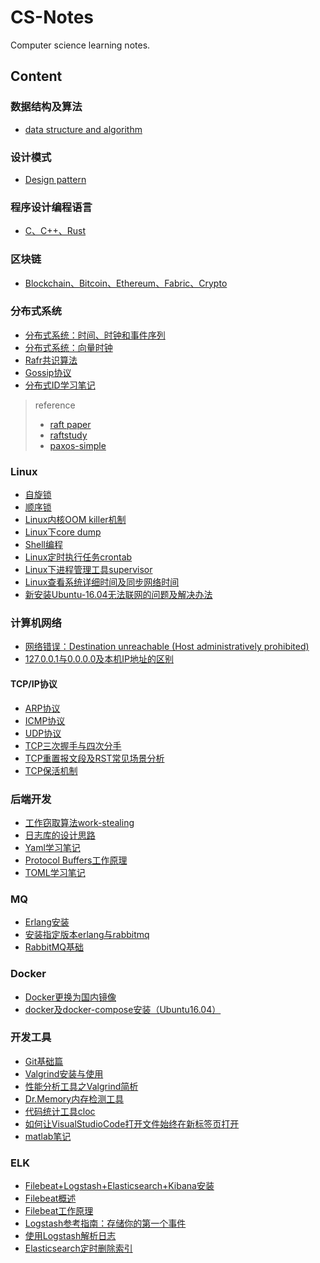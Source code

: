 # CS-Notes
Computer science learning notes.


## Content

### 数据结构及算法
- [data structure and algorithm](https://github.com/superLish/data-structure)

### 设计模式
- [Design pattern](https://github.com/superLish/design-pattern)

### 程序设计编程语言
- [C、C++、Rust](./ProgrammingLanguages.md)

### 区块链
- [Blockchain、Bitcoin、Ethereum、Fabric、Crypto](./Blockchain.md)

### 分布式系统
- [分布式系统：时间、时钟和事件序列](./DistributeSystem/分布式系统：时间、时钟和事件序列.md)
- [分布式系统：向量时钟](./DistributeSystem/分布式系统：向量时钟.md)
- [Rafr共识算法](./DistributeSystem/Raft共识算法.md)
- [Gossip协议](./DistributeSystem/Gossip协议.md)
- [分布式ID学习笔记](./DistributeSystem/分布式ID学习笔记.md)
     
> reference
>- [raft paper](./DistributeSystem/reference/raft.pdf)
>- [raftstudy](./DistributeSystem/reference/raftstudy.pdf)
>- [paxos-simple](./DistributeSystem/reference/paxos-simple.pdf)

### Linux
- [自旋锁](./Linux/自旋锁.md)
- [顺序锁](./Linux/顺序锁.md)
- [Linux内核OOM killer机制](./Linux/Linux内核OOMkiller机制.md)
- [Linux下core dump](./Linux/Linux下core_dump.md)
- [Shell编程](./Linux/Shell编程.md)
- [Linux定时执行任务crontab](./Linux/Linux定时执行任务crontab.md)
- [Linux下进程管理工具supervisor](./Linux/Linux下进程管理工具supervisor.md) 
- [Linux查看系统详细时间及同步网络时间](./Linux/Linux查看系统详细时间及同步网络时间.md)
- [新安装Ubuntu-16.04无法联网的问题及解决办法](./Linux/新安装Ubuntu-16.04无法联网的问题及解决办法.md)





### 计算机网络
- [网络错误：Destination unreachable (Host administratively prohibited)](./Network/网络错误:Destination_unreachable:Host_administratively_prohibited.md)
- [127.0.0.1与0.0.0.0及本机IP地址的区别](./Network/127.0.0.1与0.0.0.0及本机IP地址的区别.md)
#### TCP/IP协议
- [ARP协议](./Network/ARP协议.md)
- [ICMP协议](./Network/ICMP协议.md)
- [UDP协议](./Network/UDP协议.md)
- [TCP三次握手与四次分手](./Network/TCP三次握手与四次分手.md)
- [TCP重置报文段及RST常见场景分析](./Network/TCP重置报文段及RST常见场景分析.md)
- [TCP保活机制](./Network/TCP保活机制.md)

### 后端开发
- [工作窃取算法work-stealing](./Backend/工作窃取算法work_stealing.md)
- [日志库的设计思路](./Backend/日志库的设计思路.md)
- [Yaml学习笔记](./Backend/YAML学习笔记.md)
- [Protocol Buffers工作原理](./Backend/ProtocolBuffers工作原理.md)
- [TOML学习笔记](./Backend/TOML学习笔记.md)

### MQ
- [Erlang安装](./MQ/Erlang安装.md)
- [安装指定版本erlang与rabbitmq](./MQ/安装指定版本erlang与rabbitmq.md)
- [RabbitMQ基础](./MQ/RabbitMQ基础.md)      


### Docker
- [Docker更换为国内镜像](./Docker/Docker更换为国内镜像.md)
- [docker及docker-compose安装（Ubuntu16.04）](./Docker/docker及docker-compose安装.md)   


### 开发工具
- [Git基础篇](./Tools/Git基础篇.md)
- [Valgrind安装与使用](./Tools/Valgrind安装与使用.md)
- [性能分析工具之Valgrind简析](./Tools/性能分析工具之Valgrind简析.md)
- [Dr.Memory内存检测工具](./Tools/Dr.Memory内存检测工具.md)
- [代码统计工具cloc](./Tools/代码统计工具.md)
- [如何让VisualStudioCode打开文件始终在新标签页打开](./Tools/如何让VisualStudioCode打开文件始终在新标签页打开.md)   
- [matlab笔记](./Tools/matlab笔记.md)


### ELK         
- [Filebeat+Logstash+Elasticsearch+Kibana安装](./ELK日志/Filebeat+Logstash+Elasticsearch+Kibana安装.md)     
- [Filebeat概述](./ELK日志/Filebeat概述.md)
- [Filebeat工作原理](./ELK日志/Filebeat工作原理.md)
- [Logstash参考指南：存储你的第一个事件](./ELK日志/Logstash参考指南：存储你的第一个事件.md)
- [使用Logstash解析日志](./ELK平台/使用Logstash解析日志.md)
- [Elasticsearch定时删除索引](./ELK平台/Elasticsearch定时删除索引.md)